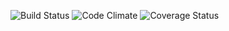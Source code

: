 ![Build Status](https://codeship.com/projects/05f88220-bf12-0134-b657-7a625a3fabd4/status?branch=master)
![Code Climate](https://codeclimate.com/github/sehrmann/SchwamIt.png)
![Coverage Status](https://coveralls.io/repos/sehrmann/SchwamIt/badge.png)
